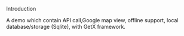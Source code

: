 Introduction



A demo which contain API call,Google map view, offline support, local database/storage (Sqlite), with GetX framework.

